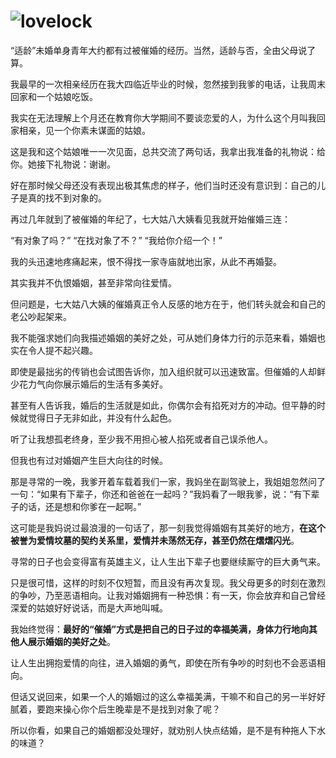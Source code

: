 # ![lovelock](http://owyx09dkb.bkt.clouddn.com/lovelock.png)

“适龄”未婚单身青年大约都有过被催婚的经历。当然，适龄与否，全由父母说了算。

我最早的一次相亲经历在我大四临近毕业的时候，忽然接到我爹的电话，让我周末回家和一个姑娘吃饭。

我实在无法理解上个月还在教育你大学期间不要谈恋爱的人，为什么这个月叫我回家相亲，见一个你素未谋面的姑娘。

这是我和这个姑娘唯一一次见面，总共交流了两句话，我拿出我准备的礼物说：给你。她接下礼物说：谢谢。

好在那时候父母还没有表现出极其焦虑的样子，他们当时还没有意识到：自己的儿子是真的找不到对象的。

再过几年就到了被催婚的年纪了，七大姑八大姨看见我就开始催婚三连：

“有对象了吗？”
“在找对象了不？”
“我给你介绍一个！”

我的头迅速地疼痛起来，恨不得找一家寺庙就地出家，从此不再婚娶。

其实我并不仇恨婚姻，甚至非常向往爱情。

但问题是，七大姑八大姨的催婚真正令人反感的地方在于，他们转头就会和自己的老公吵起架来。

我不能强求她们向我描述婚姻的美好之处，可从她们身体力行的示范来看，婚姻也实在令人提不起兴趣。

即使是最拙劣的传销也会试图告诉你，加入组织就可以迅速致富。但催婚的人却鲜少花力气向你展示婚后的生活有多美好。

甚至有人告诉我，婚后的生活就是如此，你偶尔会有掐死对方的冲动。但平静的时候就觉得日子无非如此，并没有什么起色。

听了让我想孤老终身，至少我不用担心被人掐死或者自己误杀他人。

但我也有过对婚姻产生巨大向往的时候。

那是寻常的一晚，我爹开着车载着我们一家，我妈坐在副驾驶上，我姐姐忽然问了一句：“如果有下辈子，你还和爸爸在一起吗？”我妈看了一眼我爹，说：“有下辈子的话，还是想和你爹在一起啊。”

这可能是我妈说过最浪漫的一句话了，那一刻我觉得婚姻有其美好的地方，**在这个被誉为爱情坟墓的契约关系里，爱情并未荡然无存，甚至仍然在熠熠闪光**。

寻常的日子也会变得富有英雄主义，让人生出下辈子也要继续厮守的巨大勇气来。

只是很可惜，这样的时刻不仅短暂，而且没有再次复现。我父母更多的时刻在激烈的争吵，乃至恶语相向。让我对婚姻拥有一种恐惧：有一天，你会放弃和自己曾经深爱的姑娘好好说话，而是大声地叫喊。

我始终觉得：**最好的“催婚”方式是把自己的日子过的幸福美满，身体力行地向其他人展示婚姻的美好之处**。

让人生出拥抱爱情的向往，进入婚姻的勇气，即使在所有争吵的时刻也不会恶语相向。

但话又说回来，如果一个人的婚姻过的这么幸福美满，干嘛不和自己的另一半好好腻着，要跑来操心你个后生晚辈是不是找到对象了呢？

所以你看，如果自己的婚姻都没处理好，就劝别人快点结婚，是不是有种拖人下水的味道？





